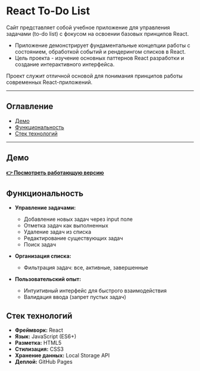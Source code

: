 # React To-Do List

Сайт представляет собой учебное приложение для управления задачами (to-do list) с фокусом на освоении базовых принципов React.

- Приложение демонстрирует фундаментальные концепции работы с состоянием, обработкой событий и рендерингом списков в React.
- Цель проекта - изучение основных паттернов React разработки и создание интерактивного интерфейса.

Проект служит отличной основой для понимания принципов работы современных React-приложений.

---

## Оглавление

- [Демо](#демо)
- [Функциональность](#функциональность)
- [Стек технологий](#стек-технологий)

---

## Демо

**[👉 Посмотреть работающую версию](https://kalachinskii.github.io/ReactTest_To-do-list/)**

## Функциональность

- **Управление задачами:**

  - Добавление новых задач через input поле
  - Отметка задач как выполненных
  - Удаление задач из списка
  - Редактирование существующих задач
  - Поиск задач

- **Организация списка:**

  - Фильтрация задач: все, активные, завершенные

- **Пользовательский опыт:**
  - Интуитивный интерфейс для быстрого взаимодействия
  - Валидация ввода (запрет пустых задач)

## Стек технологий

- **Фреймворк:** React
- **Язык:** JavaScript (ES6+)
- **Разметка:** HTML5
- **Стилизация:** CSS3
- **Хранение данных:** Local Storage API
- **Деплой:** GitHub Pages
